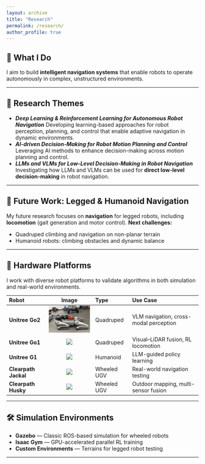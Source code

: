 ```yaml
---
layout: archive
title: "Research"
permalink: /research/
author_profile: true
---
```


## 🌟 What I Do

I aim to build **intelligent navigation systems** that enable robots to operate autonomously in complex, unstructured environments.

---

## 🔬 Research Themes
* ***Deep Learning & Reinforcement Learning for Autonomous Robot Navigation***
Developing learning-based approaches for robot perception, planning, and control that enable adaptive navigation in dynamic environments.
* ***AI-driven Decision-Making for Robot Motion Planning and Control***
Leveraging AI methods to enhance decision-making across motion planning and control.
* ***LLMs and VLMs for Low-Level Decision-Making in Robot Navigation***
Investigating how LLMs and VLMs can be used for **direct low-level decision-making** in robot navigation.

---

## 🚀 Future Work: Legged & Humanoid Navigation
My future research focuses on **navigation** for legged robots, including **locomotion** (gait generation and motor control).
**Next challenges:**
- Quadruped climbing and navigation on non-planar terrain
- Humanoid robots: climbing obstacles and dynamic balance

---

## 🤖 Hardware Platforms

I work with diverse robot platforms to validate algorithms in both simulation and real-world environments.

| Robot | Image | Type | Use Case |
|:------|:------:|:------|:----------|
| **Unitree Go2** | <img src="/images/go2.png" width="180"/> | Quadruped | VLM navigation, cross-modal perception |
| **Unitree Go1** | <img src="/images/robots/go1.jpg" width="180"/> | Quadruped | Visual–LiDAR fusion, RL locomotion |
| **Unitree G1** | <img src="/images/robots/g1.jpg" width="180"/> | Humanoid | LLM-guided policy learning |
| **Clearpath Jackal** | <img src="/images/robots/jackal.jpg" width="180"/> | Wheeled UGV | Real-world navigation testing |
| **Clearpath Husky** | <img src="/images/robots/husky.jpg" width="180"/> | Wheeled UGV | Outdoor mapping, multi-sensor fusion |


---

## 🛠️ Simulation Environments

- **Gazebo** — Classic ROS-based simulation for wheeled robots
- **Isaac Gym** — GPU-accelerated parallel RL training
- **Custom Environments** — Terrains for legged robot testing

---

